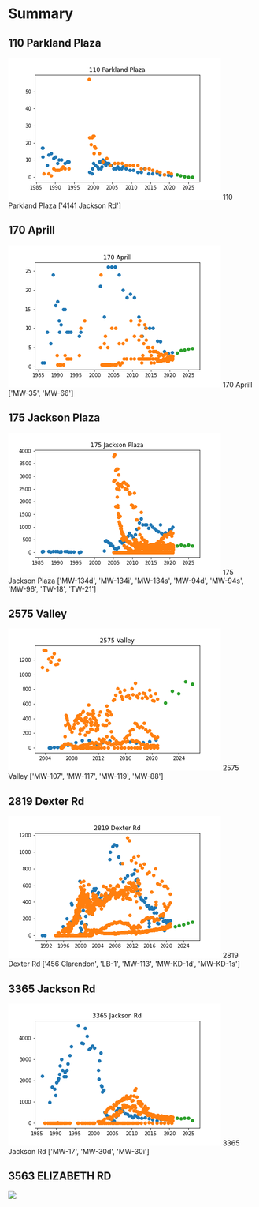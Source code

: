 # Summary
## 110 Parkland Plaza

![](./fig/110_Parkland_Plaza.png)
110 Parkland Plaza
['4141 Jackson Rd']
## 170 Aprill

![](./fig/170_Aprill.png)
170 Aprill
['MW-35', 'MW-66']
## 175 Jackson Plaza

![](./fig/175_Jackson_Plaza.png)
175 Jackson Plaza
['MW-134d', 'MW-134i', 'MW-134s', 'MW-94d', 'MW-94s', 'MW-96', 'TW-18', 'TW-21']
## 2575 Valley

![](./fig/2575_Valley.png)
2575 Valley
['MW-107', 'MW-117', 'MW-119', 'MW-88']
## 2819 Dexter Rd

![](./fig/2819_Dexter_Rd.png)
2819 Dexter Rd
['456 Clarendon', 'LB-1', 'MW-113', 'MW-KD-1d', 'MW-KD-1s']
## 3365 Jackson Rd

![](./fig/3365_Jackson_Rd.png)
3365 Jackson Rd
['MW-17', 'MW-30d', 'MW-30i']
## 3563 ELIZABETH RD

![](./fig/3563_ELIZABETH_RD.png)
